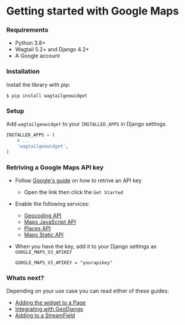 # Getting started with Google Maps

### Requirements

- Python 3.8+
- Wagtail 5.2+ and Django 4.2+
- A Google account


### Installation

Install the library with pip:

```
$ pip install wagtailgeowidget
```


### Setup

Add `wagtailgeowidget` to your `INSTALLED_APPS` in Django settings.

```python
INSTALLED_APPS = (
    # ...
    'wagtailgeowidget',
)
```


### Retriving a Google Maps API key

- Follow [Google's guide](https://developers.google.com/maps/documentation/javascript/get-api-key) on how to retrive an API key
    - Open the link then click the `Get Started`
- Enable the following services:
    - [Geocoding API](https://developers.google.com/maps/documentation/geocoding/)
    - [Maps JavaScript API](https://developers.google.com/maps/documentation/javascript/)
    - [Places API](https://developers.google.com/places/web-service/)
    - [Maps Static API](https://developers.google.com/maps/documentation/maps-static/)

- When you have the key, add it to your Django settings as `GOOGLE_MAPS_V3_APIKEY`

    ```
    GOOGLE_MAPS_V3_APIKEY = "yourapikey"
    ```


### Whats next?

Depending on your use case you can read either of these guides:

- [Adding the widget to a Page](./adding-to-a-page.md)
- [Integrating with GeoDjango](./integrating-with-geodjango.md)
- [Adding to a StreamField](./adding-to-a-streamfield.md)
